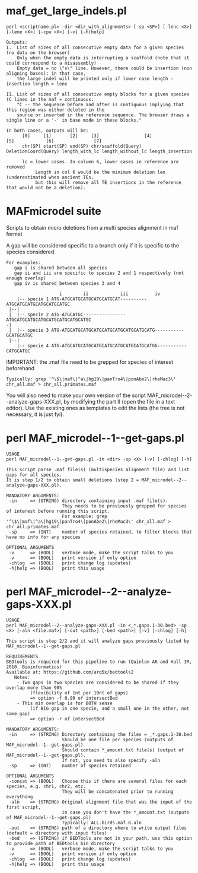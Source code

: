 maf_get_large_indels.pl
=====
	perl <scriptname.pl> -dir <dir_with_alignments> [-sp <SP>] [-lenc <X>] [-lene <X>] [-cpu <X>] [-v] [-h|help]
    	
	Outputs:
	I.  List of sizes of all consecutive empty data for a given species (no data on the browser)
	    Only when the empty data is interrupting a scaffold (note that it could correspond to a misassembly)
	    Empty data = no \"s\" line. However, there could be insertion (non aligning bases): in that case,
	    the large indel will be printed only if lower case length - insertion length > lene
	      
	II. List of sizes of all consecutive empty blocks for a given species (C lines in the maf = continuous:
	    "C -- the sequence before and after is contiguous implying that this region was either deleted in the 
	    source or inserted in the reference sequence. The browser draws a single line or a '-' in base mode in these blocks."

	In both cases, outputs will be:
	      [0]     [1]       [2]     [3]                 [4]                  [5]            [6]               [7]
	      chr(SP) start(SP) end(SP) chr/scaffold(Query) DeletionCoord(Query) length_with_lc length_without_lc length_insertion

	      lc = lower cases. In column 6, lower cases in reference are removed 
	           Length in col 6 would be the minimum deletion len (underestimated when ancient TEs, 
	           but this will remove all TE insertions in the reference that would not be a deletion).

MAFmicrodel suite
=====
Scripts to obtain micro deletions from a multi species alignment in maf format

A gap will be considered specific to a branch only if it is specific to the species considered.

	For examples:
       gap i is shared between all species
       gap ii and iii are specific to species 2 and 1 respectively (not enough overlap)
       gap iv is shared between species 3 and 4

                        i        ii            iii          iv     
        |-- specie 1 ATG-ATGCATGCATGCATGCATGCAT----------ATGCATGCATGCATGCATGCATGC
     |--|
     |  |-- specie 2 ATG-ATGCATGC----------------ATGCATGCATGCATGCATGCATGCATGCATGC
    -|
     |  |-- specie 3 ATG-ATGCATGCATGCATGCATGCATGCATGCATGCATG-----------GCATGCATGC
     |--|
        |-- specie 4 ATG-ATGCATGCATGCATGCATGCATGCATGCATGCATGG-----------CATGCATGC

IMPORTANT: the .maf file need to be grepped for species of interest beforehand

	Typically: grep '^\$\|maf\|^a\|hg19\|panTro4\|ponAbe2\|rheMac3\' chr_all.maf > chr_all.primates.maf

You will also need to make your own version of the script MAF_microdel--2--analyze-gaps-XXX.pl, by modifying the part II (open the file in a text editor). Use the existing ones as templates to edit the lists (the tree is not necessary, it is just fyi).


perl MAF_microdel--1--get-gaps.pl
=====
    USAGE
	perl MAF_microdel--1--get-gaps.pl -in <dir> -sp <X> [-v] [-chlog] [-h]
	
	This script parse .maf file(s) (multispecies alignment file) and list gaps for all species.
	It is step 1/2 to obtain small deletions (step 2 = MAF_microdel--2--analyze-gaps-XXX.pl).
	
    MANDATORY ARGUMENTS:	
     -in     => (STRING) directory containing input .maf file(s). 
                         They needs to be previously grepped for species of interest before running this script.
                         For example: grep '^\$\|maf\|^a\|hg19\|panTro4\|ponAbe2\|rheMac3\' chr_all.maf > chr_all.primates.maf
     -sp     => (INT)    number of species retained, to filter blocks that have no info for any species

    OPTIONAL ARGUMENTS     
     -v      => (BOOL)   verbose mode, make the script talks to you
     -v      => (BOOL)   print version if only option
     -chlog  => (BOOL)   print change log (updates)
     -h|help => (BOOL)   print this usage


perl MAF_microdel--2--analyze-gaps-XXX.pl
=====
    USAGE
    perl MAF_microdel--2--analyze-gaps-XXX.pl -in <_*.gaps.1-30.bed> -sp <X> [-aln <file.maf>] [-out <path>] [-bed <path>] [-v] [-chlog] [-h]
	
    This script is step 2/2 and it will analyze gaps previously listed by MAF_microdel--1--get-gaps.pl
	
    REQUIREMENTS
    BEDtools is required for this pipeline to run (Quinlan AR and Hall IM, 2010. Bioinformatics)
    Available at: https://github.com/arq5x/bedtools2
       Notes:
        - Two gaps in two species are considered to be shared if they overlap more than 90% 
             (flexibility of 1nt per 10nt of gaps) 
             => option -f 0.90 of intersectBed
        - This min overlap is for BOTH sense
             (if BIG gap in one specie, and a small one in the other, not same gap)
             => option -r of intersectBed
	
    MANDATORY ARGUMENTS:	
     -in     => (STRING) Directory containing the files = _*.gaps.1-30.bed
                         Should be one file per species (outputs of MAF_microdel--1--get-gaps.pl)
                         Should contain *_amount.txt file(s) (output of MAF_microdel--1--get-gaps.pl). 
                         If not, you need to also specify -aln
     -sp     => (INT)    number of species retained
                         
    OPTIONAL ARGUMENTS
     -concat => (BOOL)   Choose this if there are several files for each species, e.g. chr1, chr2, etc.
                         They will be concatenated prior to running everything
     -aln    => (STRING) Original alignment file that was the input of the first script, 
                         in case you don't have the *_amount.txt (outputs of MAF_microdel--1--get-gaps.pl)
                         Typically: ALL.birds.maf.8.aln
     -out    => (STRING) path of a directory where to write output files (default = directory with input files)
     -bed    => (STRING) if BEDTools are not in your path, use this option to provide path of BEDtools bin directory
     -v      => (BOOL)   verbose mode, make the script talks to you
     -v      => (BOOL)   print version if only option
     -chlog  => (BOOL)   print change log (updates)
     -h|help => (BOOL)   print this usage
